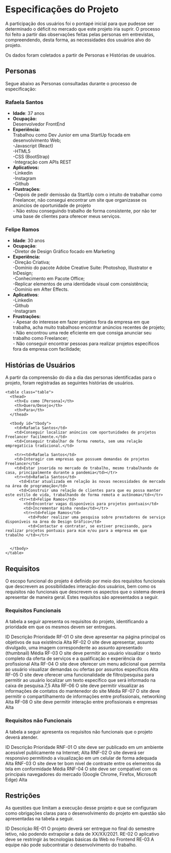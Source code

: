 # Especificações do Projeto
<p>A participação dos usuários foi o pontapé inicial para que pudesse ser determinado o déficit no mercado que este projeto iria suprir. O processo foi feito a partir das observações feitas pelas personas em entrevistas, compreendendo, desta forma, as necessidades dos usuários alvo do projeto.</p>
<p>Os dados foram coletados a partir de Personas e Histórias de usuários.</p>

## Personas
<p>Segue abaixo as Personas consultadas durante o processo de especificação:</p>

<p><strong><h3>Rafaela Santos</h3></strong>
<ul>
  <li><b>Idade</b>: 37 anos</li>
  
  <li><b>Ocupação:</b><br>
  Desenvolvedor FrontEnd</li>
  
  <li><b>Experiência:</b><br>
  Trabalhou como Dev Junior em uma StartUp focada em desenvolvimento Web;<br>
  -Javascript (React)<br>
  -HTML5<br>
  -CSS (BootStrap)<br>
  -Integração com APIs REST</li> 
  
  <li><b>Aplicativos:</b><br>
  -Linkedin<br>
  -Instagram<br>
  -Github</li>

<li><b>Frustrações</b>:<br>
-Depois de pedir demissão da StartUp com o intuito de trabalhar como Freelancer, não consegui encontrar um site que organizasse os anúncios de oportunidade de projeto<br>
- Não estou conseguindo trabalho de forma consistente, por não ter uma base de clientes para oferecer meus serviços.</li></p>
</ul>

<p><strong><h3>Felipe Ramos</h3></strong>
<ul>
 <li><b>Idade</b>: 30 anos</li>
  
 <li><b>Ocupação</b>:<br>
  -Diretor de Design Gráfico focado em Marketing</li>
  
 <li><b>Experiência:</b><br>
 -Direção Criativa;<br>
 -Domínio do pacote Adobe Creative Suite: Photoshop, Illustrator e InDesign;<br>
 -Conhecimento em Pacote Office;<br>
 -Replicar elementos de uma identidade visual com consistência;<br>   
 -Domínio em After Effects.</li>

 <li><b>Aplicativos</b>:<br>
 -Linkedin<br>
 -Github<br>
 -Instagram</li>
 <li><b>Frustrações:</b><br>
- Apesar do interesse em fazer projetos fora da empresa em que trabalha, acha muito trabalhoso encontrar anúncios recentes de projeto;<br>
  - Não encontrou uma rede eficiente em que consiga anunciar seu trabalho como Freelancer;<br>
  - Não conseguir encontrar pessoas para realizar projetos específicos fora da empresa com facilidade;</li></p>
</ul>

## Histórias de Usuários

A partir da compreensão do dia a dia das personas identificadas para o projeto, foram registradas as seguintes histórias de usuários.

<style>
    table, table th, tbody, tbody td, tbody tr{
      border: 2px solid black;
      border-collapse: collapse;
    }
  </style>
  <div class="container2">

    <table class="table">
      <thead>
        <th>Eu como [Persona]</th>
        <th>Quero/Desejo</th>
        <th>Para</th>
      </thead>

      <tbody id="tbody">
        <td>Rafaela Santos</td>
        <td>Conseguir localizar anúncios com oportunidades de projetos Freelancer facilmente.</td>
        <td>Conseguir trabalhar de forma remota, sem uma relação empregatícia tradicional.</td>

        <tr><td>Rafaela Santos</td>
        <td>Interagir com empresas que possuem demandas de projetos Freelancer</td>
        <td>Estar inserida no mercado de trabalho, mesmo trabalhando de casa, principalmente durante a pandemia</td></tr>
        <tr><td>Rafaela Santos</td>
          <td>Estar atualizada em relação às novas necessidades de mercado na área de programação</td>
          <td>Construir uma relação de clientes para que eu possa manter este estilo de vida, trabalhando de forma remota e autônoma</td></tr>
          <tr><td>Felipe Ramos</td>
            <td>Encontrar vagas disponíveis para projetos pontuais</td>
            <td>Incrementar minha renda</td></tr>
            <tr><td>Felipe Ramos</td>
              <td>Poder realizar uma pesquisa sobre prestadores de serviço disponíveis na área do Design Gráfico</td>
              <td>Contactar e contratar, se estiver precisando, para realizar projetos pontuais para mim e/ou para a empresa em que trabalho </td></tr>


      </tbody>
    </table>
  </div>

## Requisitos

O escopo funcional do projeto é definido por meio dos requisitos funcionais que descrevem as possibilidades interação dos usuários, bem como os requisitos não funcionais que descrevem os aspectos que o sistema deverá apresentar de maneira geral. Estes requisitos são apresentados a seguir.

### Requisitos Funcionais

A tabela a seguir apresenta os requisitos do projeto, identificando a prioridade em que os mesmos devem ser entregues.

ID
Descrição
Prioridade
RF-01
O site deve apresentar na página principal os objetivos de sua existência 
Alta
RF-02
O site deve apresentar, assunto divulgado, uma imagem correspondente ao assunto apresentado (thumbnail)
Média
RF-03
O site deve permitir ao usuário visualizar o texto completo da oferta de serviços e a qualificação e experiência do profissional
Alta
RF-04
O site deve oferecer um menu adicional que permita ao usuário visualizar demandas ou ofertas por assuntos específicos
Alta
RF-05
O site deve oferecer uma funcionalidade de filtro/pesquisa para permitir ao usuário localizar um texto específico que será informado na caixa de pesquisa.7,5
Alta
RF-06
O site deve permitir visualizar as informações de contatos do mantenedor do site
Média
RF-07
O site deve permitir o compartilhamento de informações entre profissionais, networking
Alta
RF-08
O site deve permitir interação entre profissionais e empresas
Alta


### Requisitos não Funcionais

A tabela a seguir apresenta os requisitos não funcionais que o projeto deverá atender.

ID
Descrição
Prioridade
RNF-01
O site deve ser publicado em um ambiente acessível publicamente na Internet; 
Alta
RNF-02
O site deverá ser responsivo permitindo a visualização em um celular de forma adequada
Alta
RNF-03
O site deve ter bom nível de contraste entre os elementos da tela em conformidade 
Média
RNF-04
O site deve ser compatível com os principais navegadores do mercado (Google Chrome, Firefox, Microsoft Edge)
Alta

## Restrições


As questões que limitam a execução desse projeto e que se configuram como obrigações claras para o desenvolvimento do projeto em questão são apresentadas na tabela a seguir.

ID
Descrição
RE-01
O projeto deverá ser entregue no final do semestre letivo, não podendo extrapolar a data de XX/XX/2021.
RE-02
O aplicativo deve se restringir às tecnologias básicas da Web no Frontend
RE-03
A equipe não pode subcontratar o desenvolvimento do trabalho.

